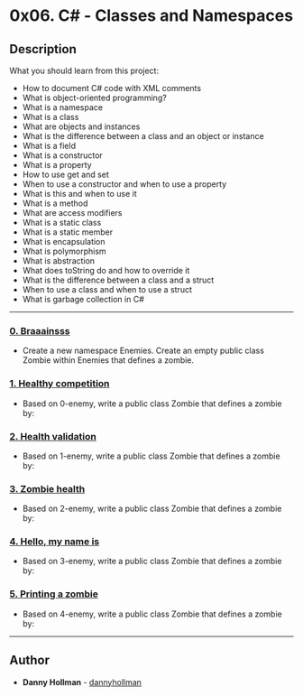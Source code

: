 # 0x06. C# - Classes and Namespaces

## Description
What you should learn from this project:

* How to document C# code with XML comments
* What is object-oriented programming?
* What is a namespace
* What is a class
* What are objects and instances
* What is the difference between a class and an object or instance
* What is a field
* What is a constructor
* What is a property
* How to use get and set
* When to use a constructor and when to use a property
* What is this and when to use it
* What is a method
* What are access modifiers
* What is a static class
* What is a static member
* What is encapsulation
* What is polymorphism
* What is abstraction
* What does toString do and how to override it
* What is the difference between a class and a struct
* When to use a class and when to use a struct
* What is garbage collection in C#

---

### [0. Braaainsss](./0-enemy/)
* Create a new namespace Enemies. Create an empty public class Zombie within Enemies that defines a zombie.


### [1. Healthy competition](./1-enemy/)
* Based on 0-enemy, write a public class Zombie that defines a zombie by:


### [2. Health validation](./2-enemy/)
* Based on 1-enemy, write a public class Zombie that defines a zombie by:


### [3. Zombie health](./3-enemy/)
* Based on 2-enemy, write a public class Zombie that defines a zombie by:


### [4. Hello, my name is](./4-enemy/)
* Based on 3-enemy, write a public class Zombie that defines a zombie by:


### [5. Printing a zombie](./5-enemy/)
* Based on 4-enemy, write a public class Zombie that defines a zombie by:

---

## Author
* **Danny Hollman** - [dannyhollman](https://github.com/dannyhollman)